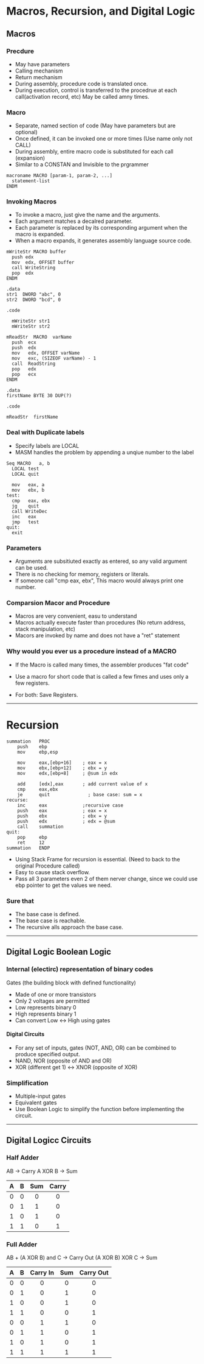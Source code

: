 # Macros, Recursion, and Digital Logic

## Macros 

### Precdure
- May have parameters
- Calling mechanism
- Return mechanism
- During assembly, procedure code is translated once.
- During execution, control is transferred to the procedrue at each call(activation record, etc) May be called amny times.

### Macro
- Separate, named section of code (May have parameters but are optional)
- Once defined, it can be invoked one or more times (Use name only not CALL)
- During assembly, entire macro code is substituted for each call (expansion)
- Similar to a CONSTAN and Invisible to the prgrammer

```
macroname MACRO [param-1, param-2, ...]
  statement-list
ENDM
```

### Invoking Macros
- To invoke a macro, just give the name and the arguments.
- Each argument matches a decalred parameter.
- Each parameter is replaced by its corresponding argument when the macro is expanded.
- When a macro expands, it generates assembly language source code.

```
mWriteStr MACRO buffer
  push edx
  mov  edx, OFFSET buffer
  call WriteString
  pop  edx
ENDM

.data
str1  DWORD "abc", 0
str2  DWORD "bcd", 0

.code

  mWriteStr str1
  mWriteStr str2
```

```
mReadStr  MACRO  varName
  push  ecx
  push  edx
  mov   edx, OFFSET varName
  mov   exc, (SIZEOF varName) - 1 
  call  ReadString
  pop   edx
  pop   ecx
ENDM

.data
firstName BYTE 30 DUP(?)

.code 

mReadStr  firstName
```
### Deal with Duplicate labels

- Specify labels are LOCAL
- MASM handles the problem by appending a unqiue number to the label

```
Seq MACRO   a, b
  LOCAL test
  LOCAL quit

  mov   eax, a
  mov   ebx, b
test:
  cmp   eax, ebx
  jg    quit
  call WriteDec
  inc   eax
  jmp   test
quit:
  exit
```

### Parameters
- Arguments are subsitiuted exactly as entered, so any valid argument can be used.
- There is no checking for memory, registers or literals.
- If someone call "cmp eax, ebx", This macro would always print one number.

### Comparsion Macor and Procedure
- Macros are very convenient, easu to understand
- Macros actually execute faster than procedures (No return address, stack manipulation, etc)
- Macors are invoked by name and does not have a "ret" statement

### Why would you ever us a procedure instead of a MACRO

- If the Macro is called many times, the assembler produces "fat code"
- Use a macro for short code that is called a few fimes and uses only a few registers.


- For both: Save Registers.

***

# Recursion

```
summation	PROC
	push	ebp
	mov		ebp,esp
	
	mov		eax,[ebp+16]	; eax = x
	mov		ebx,[ebp+12]	; ebx = y
	mov		edx,[ebp+8]		; @sum in edx
	
	add		[edx],eax		; add current value of x
	cmp		eax,ebx
	je		quit			  ; base case: sum = x
recurse:
	inc		eax				;recursive case
	push	eax				; eax = x
	push	ebx				; ebx = y
	push	edx				; edx = @sum
	call	summation
quit:
	pop		ebp
	ret		12
summation	ENDP
```

- Using Stack Frame for recursion is essential. (Need to back to the original Procedure called)
- Easy to cause stack overflow.
- Pass all 3 parameters even 2 of them nerver change, since we could use ebp pointer to get the values we need.

### Sure that
- The base case is defined.
- The base case is reachable.
- The recursive alls approach the base case.

***

## Digital Logic Boolean Logic

### Internal (electirc) representation of binary codes

Gates (the building block with defined functionality)

- Made of one or more transistors
- Only 2 voltages are permitted
- Low represents binary 0
- High represents binary 1
- Can convert Low <-> High using gates

#### Digital Circuits
- For any set of inputs, gates (NOT, AND, OR) can be combined to produce specified output.
- NAND, NOR (opposite of AND and OR)
- XOR (different get 1) <-> XNOR (opposite of XOR)


### Simplification
- Multiple-input gates
- Equivalent gates
- Use Boolean Logic to simplify the function before implementing the circuit.

***

## Digital Logicc Circuits

### Half Adder

AB -> Carry
A XOR B -> Sum

| A | B | Sum | Carry |
|:-:|:-:|:---:|:-----:|
| 0 | 0 |  0  |   0   |
| 0 | 1 |  1  |   0   |
| 1 | 0 |  1  |   0   |
| 1 | 1 |  0  |   1   |


### Full Adder

AB + (A XOR B) and C -> Carry Out
(A XOR B) XOR C -> Sum


| A | B | Carry In | Sum   | Carry Out |
|:-:|:-:|:--------:|:-----:|:---------:|
| 0 | 0 |    0     |   0   |     0     |
| 0 | 1 |    0     |   1   |     0     |
| 1 | 0 |    0     |   1   |     0     |
| 1 | 1 |    0     |   0   |     1     |
| 0 | 0 |    1     |   1   |     0     |
| 0 | 1 |    1     |   0   |     1     |
| 1 | 0 |    1     |   0   |     1     |
| 1 | 1 |    1     |   1   |     1     |
